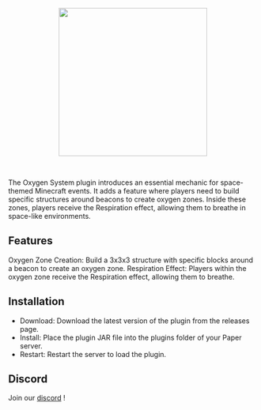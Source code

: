 <p align="center">
  <a href="https://marcusk.fun">
    <img src="https://pub-b31b31f6e14f434a89d34d3c70d8e9f5.r2.dev/Screenshot%202024-07-07%20142221.png" height="300px">
  </a>
</p>

&nbsp;


The Oxygen System plugin introduces an essential mechanic for space-themed Minecraft events. It adds a feature where players need to build specific structures around beacons to create oxygen zones. Inside these zones, players receive the Respiration effect, allowing them to breathe in space-like environments.

## Features

Oxygen Zone Creation: Build a 3x3x3 structure with specific blocks around a beacon to create an oxygen zone.
Respiration Effect: Players within the oxygen zone receive the Respiration effect, allowing them to breathe.

## Installation

- Download: Download the latest version of the plugin from the releases page.
- Install: Place the plugin JAR file into the plugins folder of your Paper server.
- Restart: Restart the server to load the plugin.

## Discord

Join our
[discord](https://discord.gg/marcusk) !


<!-- markdownlint-restore -->
<!-- prettier-ignore-end -->

<!-- ALL-CONTRIBUTORS-LIST:END -->
